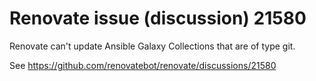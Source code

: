 # Renovate issue (discussion) 21580

Renovate can't update Ansible Galaxy Collections that are of type git.

See https://github.com/renovatebot/renovate/discussions/21580
